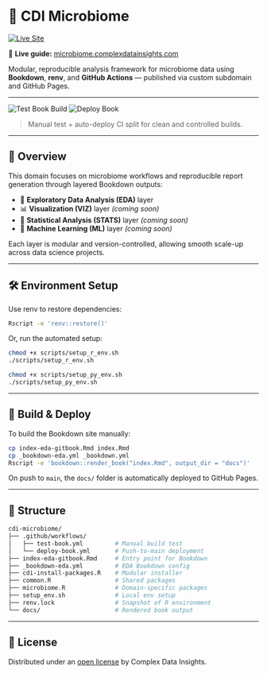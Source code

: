 # 🦠 CDI Microbiome

[![Live Site](https://img.shields.io/badge/visit-site-blue?logo=githubpages)](https://microbiome.complexdatainsights.com)

📘 **Live guide:** [microbiome.complexdatainsights.com](https://microbiome.complexdatainsights.com)

Modular, reproducible analysis framework for microbiome data using  
**Bookdown**, **renv**, and **GitHub Actions** — published via custom subdomain and GitHub Pages.

---

![Test Book Build](https://github.com/datainsights/cdi-microbiome/actions/workflows/test-book.yml/badge.svg)
![Deploy Book](https://github.com/datainsights/cdi-microbiome/actions/workflows/deploy-book.yml/badge.svg)

> Manual test + auto-deploy CI split for clean and controlled builds.

---

## 📘 Overview

This domain focuses on microbiome workflows and reproducible report generation through layered Bookdown outputs:

- 🧪 **Exploratory Data Analysis (EDA)** layer
- 📊 **Visualization (VIZ)** layer *(coming soon)*
- 📐 **Statistical Analysis (STATS)** layer *(coming soon)*
- 🧠 **Machine Learning (ML)** layer *(coming soon)*

Each layer is modular and version-controlled, allowing smooth scale-up across data science projects.

---

## 🛠️ Environment Setup

Use renv to restore dependencies:

```bash
Rscript -e 'renv::restore()'
```

Or, run the automated setup:

```bash
chmod +x scripts/setup_r_env.sh
./scripts/setup_r_env.sh

chmod +x scripts/setup_py_env.sh
./scripts/setup_py_env.sh
```

---

## 🚀 Build & Deploy

To build the Bookdown site manually:

```bash
cp index-eda-gitbook.Rmd index.Rmd
cp _bookdown-eda.yml _bookdown.yml
Rscript -e 'bookdown::render_book("index.Rmd", output_dir = "docs")'
```

On push to `main`, the `docs/` folder is automatically deployed to GitHub Pages.

---

## 📁 Structure

```bash
cdi-microbiome/
├── .github/workflows/
│   ├── test-book.yml         # Manual build test
│   └── deploy-book.yml       # Push-to-main deployment
├── index-eda-gitbook.Rmd     # Entry point for Bookdown
├── _bookdown-eda.yml         # EDA Bookdown config
├── cdi-install-packages.R    # Modular installer
├── common.R                  # Shared packages
├── microbiome.R              # Domain-specific packages
├── setup_env.sh              # Local env setup
├── renv.lock                 # Snapshot of R environment
└── docs/                     # Rendered book output
```

---

## 🔐 License

Distributed under an [open license](https://complexdatainsights.com/licenses/licensing.html) by Complex Data Insights.

